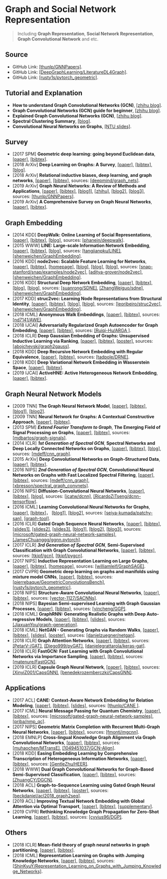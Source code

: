 # Graph and Social Network Representation

> Including **Graph Representation**, **Social Network Representation**, **Graph Convolutional Network** and etc.

## Source
- GitHub Link: [[thunlp/GNNPapers]](https://github.com/thunlp/GNNPapers).
- GitHub Link: [[DeepGraphLearning/LiteratureDL4Graph]](https://github.com/DeepGraphLearning/LiteratureDL4Graph).
- GitHub Link: [[rusty1s/pytorch_geometric]](https://github.com/rusty1s/pytorch_geometric).

## Tutorial and Explanation
- **How to understand Graph Convolutional Networks (GCN)**, [[zhihu blog]](https://www.zhihu.com/question/54504471).
- **Graph Convolutional Networks (GCN) guide for beginner**, [[zhihu blog]](https://zhuanlan.zhihu.com/p/54505069).
- **Explained Graph Convolutional Networks (GCN)**, [[zhihu blog]](https://zhuanlan.zhihu.com/p/67522582).
- **Spectral Clustering Summary**, [[blog]](https://www.cnblogs.com/pinard/p/6221564.html).
- **Convolutional Neural Networks on Graphs**, [[NTU slides]](http://www.ntu.edu.sg/home/xbresson/pdf/talk_xbresson_gcnn.pdf).

## Survey
- [2017 SPM] **Geometric deep learning: going beyond Euclidean data**, [[paper]](https://arxiv.org/pdf/1611.08097.pdf), [[bibtex]](/Bibtex/Geometric%20deep%20learning%20-%20going%20beyond%20Euclidean%20data.bib).
- [2018 ArXiv] **Deep Learning on Graphs: A Survey**, [[paper]](https://arxiv.org/pdf/1812.04202.pdf), [[bibtex]](/Bibtex/Deep%20Learning%20on%20Graphs%20-%20A%20Survey.bib), [[blog]](http://deeplearningresource.com/category/图神经网络/).
- [2018 ArXiv] **Relational inductive biases, deep learning, and graph networks**, [[paper]](https://arxiv.org/pdf/1806.01261.pdf), [[bibtex]](/Bibtex/Relational%20inductive%20biases%20deep%20learning%20and%20graph%20networks.bib), sources: [[deepmind/graph_nets]](https://github.com/deepmind/graph_nets).
- [2019 ArXiv] **Graph Neural Networks: A Review of Methods and Applications**, [[paper]](https://arxiv.org/pdf/1812.08434.pdf), [[bibtex]](/Bibtex/Graph%20Neural%20Networks%20-%20A%20Review%20of%20Methods%20and%20Applications.bib), [[blog1]](https://daiwk.github.io/posts/dl-gnn.html), [[zhihu]](https://zhuanlan.zhihu.com/p/53476124), [[blog2]](https://mp.weixin.qq.com/s?__biz=MzIwMTc4ODE0Mw==&mid=2247493906&idx=1&sn=15c9f18a1ce6baa15dc85ecb52e799f6&chksm=96ea3692a19dbf847c1711e6e194ad60d80d11138daf0938f90489a054d77cfd523bee2dc1d2&mpshare=1&scene=1&srcid=1226x1tdeDKTzwcuszAuh1O0&pass_ticket=SzwEuJ2YzNx6f6qRO8kkEzvCJzmwLfJnp2tSTApgym2Eec7lBnwb3SzGw6NeSiqz#rd), [[blog3]](https://www.jiqizhixin.com/articles/2018-12-27-11), sources: [[thunlp/GNNPapers]](https://github.com/thunlp/GNNPapers).
- [2019 ArXiv] **A Comprehensive Survey on Graph Neural Networks**, [[paper]](https://arxiv.org/pdf/1901.00596.pdf), [[bibtex]](/Bibtex/A%20Comprehensive%20Survey%20on%20Graph%20Neural%20Networks.bib).

## Graph Embedding
- [2014 KDD] **DeepWalk: Online Learning of Social Representations**, [[paper]](http://www.perozzi.net/publications/14_kdd_deepwalk.pdf), [[bibtex]](/Bibtex/DeepWalk%20-%20Online%20Learning%20of%20Social%20Representations.bib), [[blog]](https://zhuanlan.zhihu.com/p/56380812), sources: [[phanein/deepwalk]](https://github.com/phanein/deepwalk).
- [2015 WWW] **LINE: Large-scale Information Network Embedding**, [[paper]](http://www.www2015.it/documents/proceedings/proceedings/p1067.pdf), [[bibtex]](/Bibtex/LINE%20-%20Large-scale%20Information%20Network%20Embedding.bib), [[blog]](https://zhuanlan.zhihu.com/p/56478167), sources: [[tangjianpku/LINE]](https://github.com/tangjianpku/LINE), [[shenweichen/GraphEmbedding]](https://github.com/shenweichen/GraphEmbedding).
- [2016 KDD] **node2vec: Scalable Feature Learning for Networks**, [[paper]](https://www.kdd.org/kdd2016/papers/files/rfp0218-groverA.pdf), [[bibtex]](/Bibtex/node2vec%20-%20Scalable%20Feature%20Learning%20for%20Networks.bib), [[homepage]](https://snap.stanford.edu/node2vec/), [[blog]](https://zhuanlan.zhihu.com/p/56542707), [[blog]](https://zhuanlan.zhihu.com/p/64756917), [[blog]](https://zhuanlan.zhihu.com/p/63631102), sources: [[snap-stanford/snap/examples/node2vec]](https://github.com/snap-stanford/snap/tree/master/examples/node2vec), [[aditya-grover/node2vec]](https://github.com/aditya-grover/node2vec), [[shenweichen/GraphEmbedding]](https://github.com/shenweichen/GraphEmbedding).
- [2016 KDD] **Structural Deep Network Embedding**, [[paper]](https://www.kdd.org/kdd2016/papers/files/rfp0191-wangAemb.pdf), [[bibtex]](/Bibtex/Structural%20Deep%20Network%20Embedding.bib), [[blog]](https://zhuanlan.zhihu.com/p/56637181), [[blog]](https://zhuanlan.zhihu.com/p/33732033), sources: [[suanrong/SDNE]](https://github.com/suanrong/SDNE), [[ZhangWeiguo/sdne]](https://github.com/ZhangWeiguo/sdne), [[shenweichen/GraphEmbedding]](https://github.com/shenweichen/GraphEmbedding).
- [2017 KDD] **struc2vec: Learning Node Representations from Structural Identity**, [[paper]](https://arxiv.org/pdf/1704.03165.pdf), [[bibtex]](/Bibtex/struc2vec%20-%20Learning%20Node%20Representations%20from%20Structural.bib), [[blog]](https://zhuanlan.zhihu.com/p/56733145), [[blog]](https://zhuanlan.zhihu.com/p/63175042), sources: [[leoribeiro/struc2vec]](https://github.com/leoribeiro/struc2vec), [[shenweichen/GraphEmbedding]](https://github.com/shenweichen/GraphEmbedding).
- [2018 ICML] **Anonymous Walk Embeddings**, [[paper]](http://proceedings.mlr.press/v80/ivanov18a/ivanov18a.pdf), [[bibtex]](/Bibtex/Anonymous%20Walk%20Embeddings.bib), sources: [[nd7141/AWE]](https://github.com/nd7141/AWE).
- [2018 IJCAI] **Adversarially Regularized Graph Autoencoder for Graph Embedding**, [[paper]](https://www.ijcai.org/proceedings/2018/0362.pdf), [[bibtex]](/Bibtex/Adversarially%20Regularized%20Graph%20Autoencoder%20for%20Graph%20Embedding.bib), sources: [[Ruiqi-Hu/ARGA
]](https://github.com/Ruiqi-Hu/ARGA).
- [2018 ICLR] **Deep Gaussian Embedding of Graphs: Unsupervised Inductive Learning via Ranking**, [[paper]](https://openreview.net/pdf?id=r1ZdKJ-0W), [[bibtex]](/Bibtex/Deep%20Gaussian%20Embedding%20of%20Graphs%20-%20Unsupervised%20Inductive%20Learning%20via%20Ranking.bib), [[poster]](https://www.in.tum.de/fileadmin/w00bws/daml/g2g/g2g_poster_iclr18.pdf), sources: [[abojchevski/graph2gauss]](https://github.com/abojchevski/graph2gauss).
- [2018 KDD] **Deep Recursive Network Embedding with Regular Equivalence**, [[paper]](http://pengcui.thumedialab.com/papers/NE-RegularEquivalence.pdf), [[bibtex]](/Bibtex/Deep%20Recursive%20Network%20Embedding%20with%20Regular%20Equivalence.bib), sources: [[tadpole/DRNE]](https://github.com/tadpole/DRNE).
- [2018 KDD] **Deep Variational Network Embedding in Wasserstein Space**, [[paper]](http://pengcui.thumedialab.com/papers/NE-DeepVariational.pdf), [[bibtex]](/Bibtex/Deep%20Variational%20Network%20Embedding%20in%20Wasserstein%20Space.bib).
- [2019 IJCAI] **ActiveHNE: Active Heterogeneous Network Embedding**, [[paper]](https://www.ijcai.org/proceedings/2019/0294.pdf), [[bibtex]](/Bibtex/ActiveHNE%20-%20Active%20Heterogeneous%20Network%20Embedding.bib).

## Graph Neural Network Models
- [2009 TNN] **The Graph Neural Network Model**, [[paper]](https://persagen.com/files/misc/scarselli2009graph.pdf), [[bibtex]](/Bibtex/The%20Graph%20Neural%20Network%20Model.bib), [[blog1]](https://blog.csdn.net/u011748542/article/details/86289511), [[blog2]](https://www.cnblogs.com/SivilTaram/archive/2019/06/02/graph_neural_network.html).
- [2009 TNN] **Neural Network for Graphs: A Contextual Constructive Approach**, [[paper]](/Documents/Papers/Neural%20Network%20for%20Graphs%20-%20A%20Contextual%20Constructive%20Approach.pdf), [[bibtex]](/Bibtex/Neural%20Network%20for%20Graphs%20-%20A%20Contextual%20Constructive%20Approach.bib).
- [2013 SPM] ***Extend Fourier Transform to Graph***, **The Emerging Field of Signal Processing on Graphs**, [[paper]](http://citeseerx.ist.psu.edu/viewdoc/download?doi=10.1.1.367.6064&rep=rep1&type=pdf), [[bibtex]](/Bibtex/The%20Emerging%20Field%20of%20Signal%20Processing%20on%20Graphs.bib), sources: [[mdbartos/graph-signals]](https://github.com/mdbartos/graph-signals).
- [2014 ICLR] ***1st Generation of Spectral GCN***, **Spectral Networks and Deep Locally Connected Networks on Graphs**, [[paper]](https://arxiv.org/pdf/1312.6203.pdf), [[bibtex]](/Bibtex/Spectral%20Networks%20and%20Deep%20Locally%20Connected%20Networks%20on%20Graphs.bib), [[blog]](https://blog.csdn.net/BVL10101111/article/details/53426226), sources: [[mdeff/cnn_graph]](https://github.com/mdeff/cnn_graph).
- [2015 ArXiv] **Deep Convolutional Networks on Graph-Structured Data**, [[paper]](https://arxiv.org/pdf/1506.05163.pdf), [[bibtex]](/Bibtex/Deep%20Convolutional%20Networks%20on%20Graph-Structured%20Data.bib).
- [2016 NIPS] ***2nd Generation of Spectral GCN***, **Convolutional Neural Networks on Graphs with Fast Localized Spectral Filtering**, [[paper]](https://papers.nips.cc/paper/6081-convolutional-neural-networks-on-graphs-with-fast-localized-spectral-filtering.pdf), [[bibtex]](/Bibtex/Convolutional%20Neural%20Networks%20on%20Graphs%20with%20Fast%20Localized%20Spectral%20Filtering.bib), sources: [[mdeff/cnn_graph]](https://github.com/mdeff/cnn_graph), [[xbresson/spectral_graph_convnets]](https://github.com/xbresson/spectral_graph_convnets).
- [2016 NIPS] **Diffusion-Convolutional Neural Networks**, [[paper]](https://arxiv.org/pdf/1511.02136.pdf), [[bibtex]](/Bibtex/Diffusion-Convolutional%20Neural%20Networks.bib), [[blog]](https://www.cnblogs.com/wangxiaocvpr/p/8763510.html), sources: [[jcatw/dcnn]](https://github.com/jcatw/dcnn), [[RicardoZiTseng/dcnn-tensorflow]](https://github.com/RicardoZiTseng/dcnn-tensorflow).
- [2016 ICML] **Learning Convolutional Neural Networks for Graphs**, [[paper]](http://proceedings.mlr.press/v48/niepert16.pdf), [[bibtex]](/Bibtex/Learning%20Convolutional%20Neural%20Networks%20for%20Graphs.bib)， [[blog1]](https://blog.csdn.net/zsfcg/article/details/82465973), [[blog2]](https://zhuanlan.zhihu.com/p/37840709), sources: [[seiya-kumada/patchy-san]](https://github.com/seiya-kumada/patchy-san), [[graph-tool]](https://graph-tool.skewed.de).
- [2016 ICLR] **Gated Graph Sequence Neural Networks**, [[paper]](https://arxiv.org/pdf/1511.05493.pdf), [[bibtex]](/Bibtex/Gated%20Graph%20Sequence%20Neural%20Networks.bib), [[slides1]](https://pdfs.semanticscholar.org/f82d/c99ae5d32af70bcf6a40402af1cd7181f162.pdf), [[slides2]](https://www.cs.toronto.edu/~yujiali/files/talks/iclr16_ggnn_talk.pdf), [[slides3]](http://snap.stanford.edu/proj/embeddings-www/files/nrltutorial-part2-gnns.pdf), [[blog1]](https://zhuanlan.zhihu.com/p/28170197), [[blog2]](https://blog.csdn.net/duyue3052/article/details/82625431#1%3AGG-NNs计算过程), [[blog3]](https://www.cnblogs.com/SivilTaram/archive/2019/06/02/graph_neural_network.html), sources: [[microsoft/gated-graph-neural-network-samples]](https://github.com/microsoft/gated-graph-neural-network-samples), [[JamesChuanggg/ggnn.pytorch]](https://github.com/JamesChuanggg/ggnn.pytorch).
- [2017 ICLR] ***3rd Generation of Spectral GCN***, **Semi-Supervised Classification with Graph Convolutional Networks**, [[paper]](https://openreview.net/pdf?id=SJU4ayYgl), [[bibtex]](/Bibtex/Semi-Supervised%20Classification%20with%20Graph%20Convolutional%20Networks.bib), sources: [[tkipf/gcn]](https://github.com/tkipf/gcn), [[tkipf/pygcn]](https://github.com/tkipf/pygcn).
- [2017 NIPS] **Inductive Representation Learning on Large Graphs**, [[paper]](https://papers.nips.cc/paper/6703-inductive-representation-learning-on-large-graphs.pdf), [[bibtex]](/Bibtex/Inductive%20Representation%20Learning%20on%20Large%20Graphs.bib), [[homepage]](http://snap.stanford.edu/graphsage/), sources: [[williamleif/GraphSAGE]](https://github.com/williamleif/GraphSAGE).
- [2017 CVPR] **Geometric deep learning on graphs and manifolds using mixture model CNNs**, [[paper]](https://www.zpascal.net/cvpr2017/Monti_Geometric_Deep_Learning_CVPR_2017_paper.pdf), [[bibtex]](/Bibtex/Geometric%20deep%20learning%20on%20graphs%20and%20manifolds%20using%20mixture%20model%20CNNs.bib), sources: [[pierrebaque/GeometricConvolutionsBench]](https://github.com/pierrebaque/GeometricConvolutionsBench), [[rusty1s/pytorch_geometric]](https://github.com/rusty1s/pytorch_geometric).
- [2018 NIPS] **Structure-Aware Convolutional Neural Networks**, [[paper]](https://papers.nips.cc/paper/7287-structure-aware-convolutional-neural-networks.pdf), [[bibtex]](/Bibtex/Structure-Aware%20Convolutional%20Neural%20Networks.bib), sources: [[vector-1127/SACNNs]](https://github.com/vector-1127/SACNNs).
- [2018 NIPS] **Bayesian Semi-supervised Learning with Graph Gaussian Processes**, [[paper]](https://papers.nips.cc/paper/7440-bayesian-semi-supervised-learning-with-graph-gaussian-processes.pdf), [[bibtex]](/Bibtex/Bayesian%20Semi-supervised%20Learning%20with%20Graph%20Gaussian%20Processes.bib), sources: [[yincheng/GGP]](https://github.com/yincheng/GGP).
- [2018 ICML] **GraphRNN: Generating Realistic Graphs with Deep Auto-regressive Models**, [[paper]](), [[bibtex]](/Bibtex/GraphRNN%20-%20Generating%20Realistic%20Graphs%20with%20Deep%20Auto-regressive%20Models.bib), [[slides]](http://www.cs.virginia.edu/~as5cu/files/graphRNN.pdf), sources: [[JiaxuanYou/graph-generation]](https://github.com/JiaxuanYou/graph-generation).
- [2018 ICML] **NetGAN - Generating Graphs via Random Walks**, [[paper]](https://arxiv.org/pdf/1803.00816.pdf), [[bibtex]](/Bibtex/NetGAN%20-%20Generating%20Graphs%20via%20Random%20Walks.bib), [[slides]](https://qdata.github.io/deep2Read//talks2019/Extra19s/TkachNetGAN.pdf), [[poster]](https://www.in.tum.de/fileadmin/w00bws/daml/netgan/netgan_icml_poster.pdf), sources: [[danielzuegner/netgan]](https://github.com/danielzuegner/netgan).
- [2018 ICLR] **Graph Attention Networks**, [[paper]](https://openreview.net/pdf?id=rJXMpikCZ), [[bibtex]](/Bibtex/Graph%20Attention%20Networks.bib), sources: [[PetarV-/GAT]](https://github.com/PetarV-/GAT), [[Diego999/pyGAT]](https://github.com/Diego999/pyGAT), [[danielegrattarola/keras-gat]](https://github.com/danielegrattarola/keras-gat).
- [2018 ICLR] **FastGCN: Fast Learning with Graph Convolutional Networks via Importance Sampling**, [[paper]](https://openreview.net/pdf?id=rytstxWAW), [[bibtex]](/Bibtex/FastGCN%20-%20Fast%20Learning%20with%20Graph%20Convolutional%20Networks%20via%20Importance%20Sampling.bib), sources: [[matenure/FastGCN]](https://github.com/matenure/FastGCN).
- [2019 ICLR] **Capsule Graph Neural Network**, [[paper]](https://openreview.net/pdf?id=Byl8BnRcYm), [[bibtex]](/Bibtex/Capsule%20Graph%20Neural%20Network.bib), sources: [[XinyiZ001/CapsGNN]](https://github.com/XinyiZ001/CapsGNN), [[benedekrozemberczki/CapsGNN]](https://github.com/benedekrozemberczki/CapsGNN).

## Applications
- [2017 ACL] **CANE: Context-Aware Network Embedding for Relation Modeling**, [[paper]](https://www.aclweb.org/anthology/P17-1158.pdf), [[bibtex]](/Bibtex/CANE%20-%20Context-Aware%20Network%20Embedding%20for%20Relation%20Modeling.bib), [[slides]](http://nlp.csai.tsinghua.edu.cn/~tcc/publications/cane_acl.pdf), sources: [[thunlp/CANE
]](https://github.com/thunlp/CANE).
- [2017 ICML] **Neural Message Passing for Quantum Chemistry**, [[paper]](https://arxiv.org/pdf/1704.01212.pdf), [[bibtex]](/Bibtex/Neural%20Message%20Passing%20for%20Quantum%20Chemistry.bib), sources: [[microsoft/gated-graph-neural-network-samples]](https://github.com/Microsoft/gated-graph-neural-network-samples), [[priba/nmp_qc]](https://github.com/priba/nmp_qc).
- [2017 NIPS] **Geometric Matrix Completion with Recurrent Multi-Graph Neural Networks**, [[paper]](https://papers.nips.cc/paper/6960-geometric-matrix-completion-with-recurrent-multi-graph-neural-networks.pdf), [[bibtex]](/Bibtex/Geometric%20Matrix%20Completion%20with%20Recurrent%20Multi-Graph%20Neural%20Networks.bib), sources: [[fmonti/mgcnn]](https://github.com/fmonti/mgcnn).
- [2018 EMNLP] **Cross-lingual Knowledge Graph Alignment via Graph Convolutional Networks**, [[paper]](https://www.aclweb.org/anthology/D18-1032.pdf), [[bibtex]](/Bibtex/Cross-lingual%20Knowledge%20Graph%20Alignment%20via%20Graph%20Convolutional%20Networks.bib), sources: [[muhaochen/MTransE]](https://github.com/muhaochen/MTransE), [[1049451037/GCN-Align]](https://github.com/1049451037/GCN-Align).
- [2018 KDD] **Easing Embedding Learning by Comprehensive Transcription of Heterogeneous Information Networks**, [[paper]](https://yu-shi-homepage.github.io/kdd18.pdf), [[bibtex]](/Bibtex/Easing%20Embedding%20Learning%20by%20Comprehensive%20Transcription%20of%20Heterogeneous%20Information%20Networks.bib), sources: [[GentleZhu/HEER]](https://github.com/GentleZhu/HEER).
- [2018 WWW] **Dual Graph Convolutional Networks for Graph-Based Semi-Supervised Classification**, [[paper]](https://persagen.com/files/misc/zhuang2018dual.pdf), [[bibtex]](/Bibtex/Dual%20Graph%20Convolutional%20Networks%20for%20Graph-Based%20Semi-Supervised%20Classification.bib), sources: [[ZhuangCY/DGCN]](https://github.com/ZhuangCY/DGCN).
- [2018 ACL] **Graph-to-Sequence Learning using Gated Graph Neural Networks**, [[paper]](https://www.aclweb.org/anthology/P18-1026.pdf), [[bibtex]](/Bibtex/Graph-to-Sequence%20Learning%20using%20Gated%20Graph%20Neural%20Networks.bib), [[poster]](https://www.aclweb.org/anthology/attachments/P18-1026.Poster.pdf), sources: [[beckdaniel/acl2018_graph2seq]](https://github.com/beckdaniel/acl2018_graph2seq).
- [2019 ACL] **Improving Textual Network Embedding with Global Attention via Optimal Transport**, [[paper]](https://www.aclweb.org/anthology/P19-1512.pdf), [[bibtex]](/Bibtex/Improving%20Textual%20Network%20Embedding%20with%20Global%20Attention%20via%20Optimal%20Transport.bib), [[supplementary]](https://www.aclweb.org/anthology/attachments/P19-1512.Supplementary.pdf).
- [2019 CVPR] **Rethinking Knowledge Graph Propagation for Zero-Shot Learning**, [[paper]](http://openaccess.thecvf.com/content_CVPR_2019/papers/Kampffmeyer_Rethinking_Knowledge_Graph_Propagation_for_Zero-Shot_Learning_CVPR_2019_paper.pdf), [[bibtex]](/Bibtex/Rethinking%20Knowledge%20Graph%20Propagation%20for%20Zero-Shot%20Learning.bib), sources: [[cyvius96/DGP]](https://github.com/cyvius96/DGP).

## Others
- [2018 ICLR] **Mean-field theory of graph neural networks in graph partitioning**, [[paper]](https://papers.nips.cc/paper/7689-mean-field-theory-of-graph-neural-networks-in-graph-partitioning.pdf), [[bibtex]](/Bibtex/Mean-field%20theory%20of%20graph%20neural%20networks%20in%20graph%20partitioning.bib).
- [2018 ICML] **Representation Learning on Graphs with Jumping Knowledge Networks**, [[paper]](http://proceedings.mlr.press/v80/xu18c/xu18c.pdf), [[bibtex]](/Bibtex/Representation%20Learning%20on%20Graphs%20with%20Jumping%20Knowledge%20Networks.bib), sources: [[ShinKyuY/Representation_Learning_on_Graphs_with_Jumping_Knowledge_Networks]](https://github.com/ShinKyuY/Representation_Learning_on_Graphs_with_Jumping_Knowledge_Networks).
